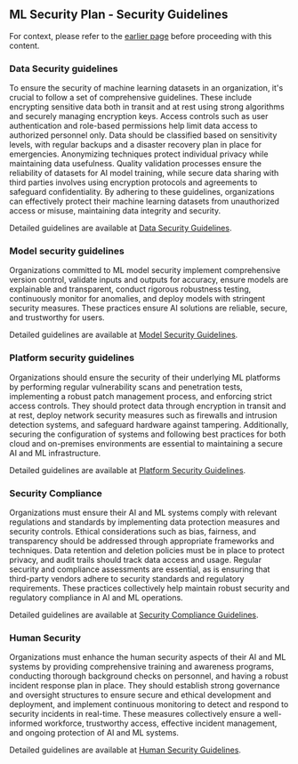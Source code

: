 ## ML Security Plan - Security Guidelines

For context, please refer to the [earlier page](../ml-secplan-detailed.md) before proceeding with this content.

### Data Security guidelines
To ensure the security of machine learning datasets in an organization, it's crucial to follow a set of comprehensive guidelines. These include encrypting sensitive data both in transit and at rest using strong algorithms and securely managing encryption keys. Access controls such as user authentication and role-based permissions help limit data access to authorized personnel only. Data should be classified based on sensitivity levels, with regular backups and a disaster recovery plan in place for emergencies. Anonymizing techniques protect individual privacy while maintaining data usefulness. Quality validation processes ensure the reliability of datasets for AI model training, while secure data sharing with third parties involves using encryption protocols and agreements to safeguard confidentiality. By adhering to these guidelines, organizations can effectively protect their machine learning datasets from unauthorized access or misuse, maintaining data integrity and security.

Detailed guidelines are available at [Data Security Guidelines](ml-secplan-data-security-guidelines.md).

### Model security guidelines
Organizations committed to ML model security implement comprehensive version control, validate inputs and outputs for accuracy, ensure models are explainable and transparent, conduct rigorous robustness testing, continuously monitor for anomalies, and deploy models with stringent security measures. These practices ensure AI solutions are reliable, secure, and trustworthy for users.

Detailed guidelines are available at [Model Security Guidelines](ml-secplan-model-security-guidelines.md).

### Platform security guidelines
Organizations should ensure the security of their underlying ML platforms by performing regular vulnerability scans and penetration tests, implementing a robust patch management process, and enforcing strict access controls. They should protect data through encryption in transit and at rest, deploy network security measures such as firewalls and intrusion detection systems, and safeguard hardware against tampering. Additionally, securing the configuration of systems and following best practices for both cloud and on-premises environments are essential to maintaining a secure AI and ML infrastructure.

Detailed guidelines are available at [Platform Security Guidelines](ml-secplan-platform-security-guidelines.md).

### Security Compliance
Organizations must ensure their AI and ML systems comply with relevant regulations and standards by implementing data protection measures and security controls. Ethical considerations such as bias, fairness, and transparency should be addressed through appropriate frameworks and techniques. Data retention and deletion policies must be in place to protect privacy, and audit trails should track data access and usage. Regular security and compliance assessments are essential, as is ensuring that third-party vendors adhere to security standards and regulatory requirements. These practices collectively help maintain robust security and regulatory compliance in AI and ML operations.

Detailed guidelines are available at [Security Compliance Guidelines](ml-secplan-compliance-security-guidelines.md).

### Human Security
Organizations must enhance the human security aspects of their AI and ML systems by providing comprehensive training and awareness programs, conducting thorough background checks on personnel, and having a robust incident response plan in place. They should establish strong governance and oversight structures to ensure secure and ethical development and deployment, and implement continuous monitoring to detect and respond to security incidents in real-time. These measures collectively ensure a well-informed workforce, trustworthy access, effective incident management, and ongoing protection of AI and ML systems.

Detailed guidelines are available at [Human Security Guidelines](ml-secplan-human-security-guidelines.md).
